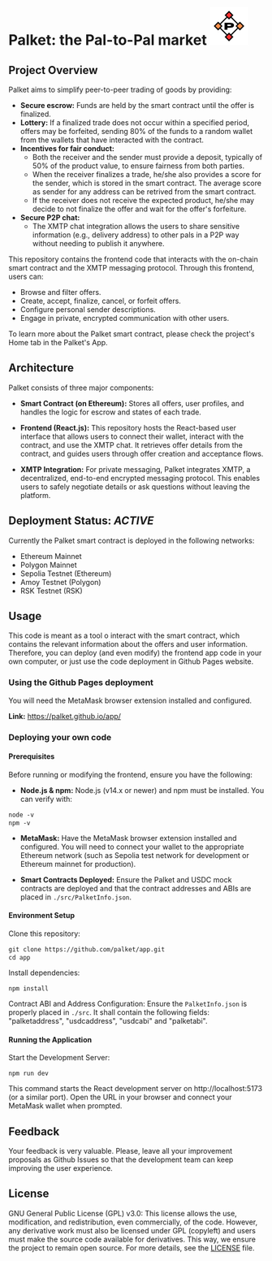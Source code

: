 # Palket: the Pal-to-Pal market <img src="src/assets/palket.png" alt="logo" width="75"/>

## Project Overview 
Palket aims to simplify peer-to-peer trading of goods by providing:

- **Secure escrow:** Funds are held by the smart contract until the offer is finalized.
- **Lottery:** If a finalized trade does not occur within a specified period, offers may be forfeited, sending 80% of the funds to a random wallet from the wallets that have interacted with the contract.
- **Incentives for fair conduct:**
  - Both the receiver and the sender must provide a deposit, typically of 50% of the product value, to ensure fairness from both parties.
  - When the receiver finalizes a trade, he/she also provides a score for the sender, which is stored in the smart contract. The average score as sender for any address can be retrived from the smart contract.
  - If the receiver does not receive the expected product, he/she may decide to not finalize the offer and wait for the offer's forfeiture.
- **Secure P2P chat:**
  - The XMTP chat integration allows the users to share sensitive information (e.g., delivery address) to other pals in a P2P way without needing to publish it anywhere.

This repository contains the frontend code that interacts with the on-chain smart contract and the XMTP messaging protocol. Through this frontend, users can:

- Browse and filter offers.
- Create, accept, finalize, cancel, or forfeit offers.
- Configure personal sender descriptions.
- Engage in private, encrypted communication with other users.

To learn more about the Palket smart contract, please check the project's Home tab in the Palket's App.

## Architecture
Palket consists of three major components:

- **Smart Contract (on Ethereum):**
  Stores all offers, user profiles, and handles the logic for escrow and states of each trade.

- **Frontend (React.js):**
  This repository hosts the React-based user interface that allows users to connect their wallet, interact with the contract, and use the XMTP chat. It retrieves offer details from the contract, and guides users through offer creation and acceptance flows.

- **XMTP Integration:**
  For private messaging, Palket integrates XMTP, a decentralized, end-to-end encrypted messaging protocol. This enables users to safely negotiate details or ask questions without leaving the platform.

## Deployment Status: ***ACTIVE***

Currently the Palket smart contract is deployed in the following networks:
 - Ethereum Mainnet
 - Polygon Mainnet
 - Sepolia Testnet (Ethereum)
 - Amoy Testnet (Polygon)
 - RSK Testnet (RSK)

## Usage 
This code is meant as a tool o interact with the smart contract, which contains the relevant information about the offers and user information. Therefore, you can deploy (and even modify) the frontend app code in your own computer, or just use the code deployment in Github Pages website.

### Using the Github Pages deployment
You will need the MetaMask browser extension installed and configured.

**Link:** https://palket.github.io/app/

### Deploying your own code
#### Prerequisites
Before running or modifying the frontend, ensure you have the following:

- **Node.js & npm:**
  Node.js (v14.x or newer) and npm must be installed.
  You can verify with:
```
node -v
npm -v
```
- **MetaMask:**
  Have the MetaMask browser extension installed and configured. You will need to connect your wallet to the appropriate Ethereum network (such as Sepolia test network for development or Ethereum mainnet for production).

- **Smart Contracts Deployed:**
  Ensure the Palket and USDC mock contracts are deployed and that the contract addresses and ABIs are placed in `./src/PalketInfo.json`.

#### Environment Setup
Clone this repository:
```
git clone https://github.com/palket/app.git
cd app
```
Install dependencies:
```
npm install
```

Contract ABI and Address Configuration: Ensure the `PalketInfo.json` is properly placed in `./src`. It shall contain the following fields: "palketaddress", "usdcaddress", "usdcabi" and "palketabi".

#### Running the Application
Start the Development Server:
```
npm run dev
```
This command starts the React development server on http://localhost:5173 (or a similar port).
Open the URL in your browser and connect your MetaMask wallet when prompted.


## Feedback
Your feedback is very valuable. Please, leave all your improvement proposals as Github Issues so that the development team can keep improving the user experience.


## License
GNU General Public License (GPL) v3.0:
This license allows the use, modification, and redistribution, even commercially, of the code. However, any derivative work must also be licensed under GPL (copyleft) and users must make the source code available for derivatives. This way, we ensure the project to remain open source.
For more details, see the [LICENSE](LICENSE) file.
